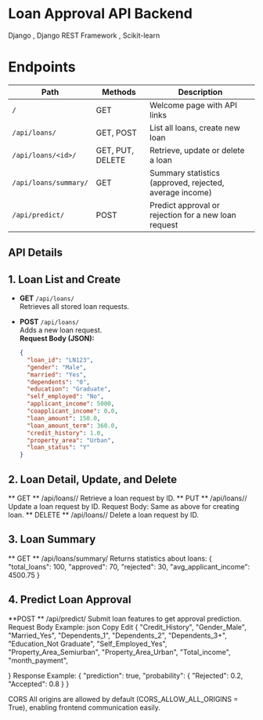 # Loan Approval API Backend
Django , Django REST Framework , Scikit-learn

# Endpoints

| Path                      | Methods                | Description                                             |
|---------------------------|------------------------|----------------------------------|
| `/`                       | GET                    | Welcome page with API links       |
| `/api/loans/`             | GET, POST              | List all loans, create new loan   |
| `/api/loans/<id>/`        | GET, PUT, DELETE       | Retrieve, update or delete a loan |
| `/api/loans/summary/`     | GET                    | Summary statistics (approved, rejected, average income) |
| `/api/predict/`           | POST                   | Predict approval or rejection for a new loan request    |

## API Details
## 1. Loan List and Create
- **GET** `/api/loans/`  
  Retrieves all stored loan requests.

- **POST** `/api/loans/`  
  Adds a new loan request.  
  **Request Body (JSON):**  
  ```json
  {
    "loan_id": "LN123",
    "gender": "Male",
    "married": "Yes",
    "dependents": "0",
    "education": "Graduate",
    "self_employed": "No",
    "applicant_income": 5000,
    "coapplicant_income": 0.0,
    "loan_amount": 150.0,
    "loan_amount_term": 360.0,
    "credit_history": 1.0,
    "property_area": "Urban",
    "loan_status": "Y"
  }
 ## 2. Loan Detail, Update, and Delete
** GET ** /api/loans/<id>/ 
Retrieve a loan request by ID.
 ** PUT  ** /api/loans/<id>/
Update a loan request by ID.
Request Body: Same as above for creating loan.
 ** DELETE  ** /api/loans/<id>/
Delete a loan request by ID.
## 3. Loan Summary
** GET  ** /api/loans/summary/
Returns statistics about loans:
{
  "total_loans": 100,
  "approved": 70,
  "rejected": 30,
  "avg_applicant_income": 4500.75
}
## 4. Predict Loan Approval
**POST **  /api/predict/
Submit loan features to get approval prediction.
Request Body Example:
json
Copy
Edit
{
  "Credit_History",
  "Gender_Male",
  "Married_Yes",
  "Dependents_1",
  "Dependents_2",
  "Dependents_3+",
  "Education_Not Graduate",
  "Self_Employed_Yes",
  "Property_Area_Semiurban",
  "Property_Area_Urban",
  "Total_income",
  "month_payment",

}
Response Example:
{
  "prediction": true,
  "probability": {
    "Rejected": 0.2,
    "Accepted": 0.8
  }
}

CORS
All origins are allowed by default (CORS_ALLOW_ALL_ORIGINS = True), enabling frontend communication easily.



